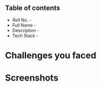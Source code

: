 ## Table of contents

- Roll No. - 
- Full Name - 
- Description - 
- Tech Stack -

# Challenges you faced


# Screenshots
